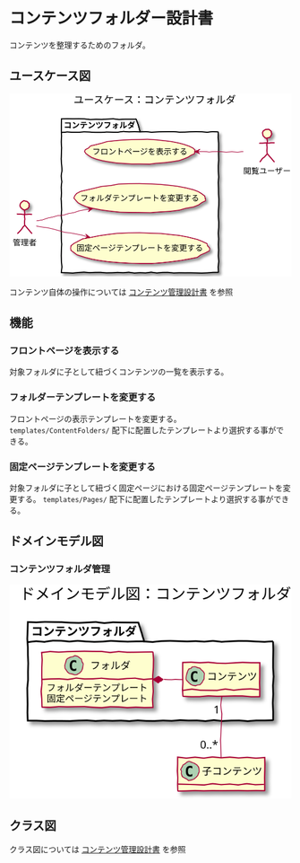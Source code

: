 # コンテンツフォルダー設計書

コンテンツを整理するためのフォルダ。

## ユースケース図

![ユースケース図：コンテンツ管理](../../../svg/use_case/baser-core/content_folders.svg)

コンテンツ自体の操作については [コンテンツ管理設計書](../contents/index.md) を参照

 
## 機能

### フロントページを表示する
対象フォルダに子として紐づくコンテンツの一覧を表示する。

### フォルダーテンプレートを変更する
フロントページの表示テンプレートを変更する。  
`templates/ContentFolders/` 配下に配置したテンプレートより選択する事ができる。

### 固定ページテンプレートを変更する
対象フォルダに子として紐づく固定ページにおける固定ページテンプレートを変更する。
`templates/Pages/` 配下に配置したテンプレートより選択する事ができる。

 
## ドメインモデル図
### コンテンツフォルダ管理
![ドメインモデル図：コンテンツ管理](../../../svg/domain_model/baser-core/content_folders.svg)

 
## クラス図
クラス図については [コンテンツ管理設計書](../contents/index.md) を参照


